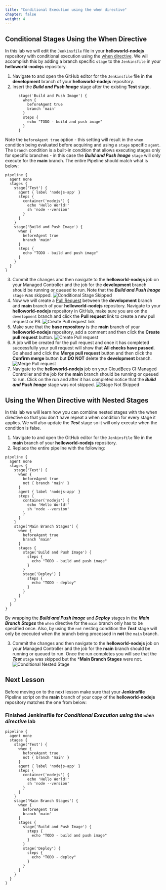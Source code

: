 ```yaml
---
title: "Conditional Execution using the when directive"
chapter: false
weight: 4
--- 
```


## Conditional Stages Using the When Directive

In this lab we will edit the `Jenkinsfile` file in your **helloworld-nodejs** repository with conditional execution using the [when directive](https://jenkins.io/doc/book/pipeline/syntax/#when). We will accomplish this by adding a branch specific `stage` to the `Jenkinsfile` in your **helloworld-nodejs** repository.

1. Navigate to and open the GitHub editor for the `Jenkinsfile` file in the **development** branch of your **helloworld-nodejs** repository.
2. Insert the ***Build and Push Image*** stage after the existing **Test** stage.
```
      stage('Build and Push Image') {
        when {
          beforeAgent true
          branch 'main'
        }
        steps {
          echo "TODO - build and push image"
        }
      }
```

Note the `beforeAgent true` option - this setting will result in the `when` condition being evaluated before acquiring and using a `stage` specific `agent`. The `branch` condition is a built-in condition that allows executing stages only for specific branches - in this case the ***Build and Push Image*** `stage` will only execute for the **main** branch. The entire Pipeline should match what is below:

  ```
  pipeline {
    agent none
    stages {
      stage('Test') {
        agent { label 'nodejs-app' }
        steps {
          container('nodejs') {
            echo 'Hello World!'   
            sh 'node --version'
          }
        }
      }
      stage('Build and Push Image') {
        when {
          beforeAgent true
          branch 'main'
        }
        steps {
          echo "TODO - build and push image"
        }
      }
    }
  }
  ```

3. Commit the changes and then navigate to the **helloworld-nodejs** job on your Managed Controller and the job for the **development** branch should be running or queued to run. Note that the ***Build and Push Image*** `stage` was skipped. ![Conditional Stage Skipped](conditional-skipped-stage.png?width=50pc) 
4. Now we will create a [Pull Request](https://help.github.com/en/articles/creating-a-pull-request) between the **development** branch and **main** branch of your **helloworld-nodejs** repository. Navigate to your **helloworld-nodejs** repository in GitHub, make sure you are on the `development` branch and click the **Pull request** link to create a new pull request or PR. ![Create Pull request link](create-pr-link.png?width=50pc) 
5. Make sure that the **base repository** is the **main** branch of your **helloworld-nodejs** repository, add a comment and then click the **Create pull request** button. ![Create Pull request](create-pr.png?width=50pc) 
6. A job will be created for the pull request and once it has completed successfully your pull request will show that **All checks have passed**. Go ahead and click the **Merge pull request** button and then click the **Confirm merge** button but **DO NOT** delete the **development** branch. ![Merge Pull request](merge-pr.png?width=50pc)
7. Navigate to the **helloworld-nodejs** job on your CloudBees CI Managed Controller and the job for the **main** branch should be running or queued to run. Click on the run and after it has completed notice that the ***Build and Push Image*** stage was not skipped. ![Stage Not Skipped](stage-not-skipped.png?width=50pc)

## Using the When Directive with Nested Stages

In this lab we will learn how you can combine nested stages with the when directive so that you don't have repeat a when condition for every stage it applies. We will also update the ***Test*** stage so it will only execute when the condition is false.

1. Navigate to and open the GitHub editor for the `Jenkinsfile` file in the **main** branch of your **helloworld-nodejs** repository.
2. Replace the entire pipeline with the following:
```
pipeline {
  agent none
  stages {
    stage('Test') {
      when {
        beforeAgent true
        not { branch 'main' }
      }
      agent { label 'nodejs-app' }
      steps {
        container('nodejs') {
          echo 'Hello World!'   
          sh 'node --version'
        }
      }
    }
    stage('Main Branch Stages') {
      when {
        beforeAgent true
        branch 'main'
      }
      stages {
        stage('Build and Push Image') {
          steps {
            echo "TODO - build and push image"
          }
        }
        stage('Deploy') {
          steps {
            echo "TODO - deploy"
          }
        }
      }
    }
  }
}
```

By wrapping the ***Build and Push Image*** and ***Deploy*** stages in the ***Main Branch Stages*** the `when` directive for the `main` branch only has to be specified once. Also, by using the `not` nesting condition the ***Test*** stage will only be executed when the branch being processed in **not** the `main` branch.

3. Commit the changes and then navigate to the **helloworld-nodejs** job on your Managed Controller and the job for the **main** branch should be running or queued to run. Once the run completes you will see that the ***Test*** `stage` was skipped but the ***Main Branch Stages** were not. ![Conditional Nested Stage](conditional-nested-stage.png?width=50pc) 

## Next Lesson

Before moving on to the next lesson make sure that your **Jenkinsfile** Pipeline script on the **main** branch of your copy of the **helloworld-nodejs** repository matches the one from below:

### Finished Jenkinsfile for *Conditional Execution using the `when` directive* lab
```
pipeline {
  agent none
  stages {
    stage('Test') {
      when {
        beforeAgent true
        not { branch 'main' }
      }
      agent { label 'nodejs-app' }
      steps {
        container('nodejs') {
          echo 'Hello World!'   
          sh 'node --version'
        }
      }
    }
    stage('Main Branch Stages') {
      when {
        beforeAgent true
        branch 'main'
      }
      stages {
        stage('Build and Push Image') {
          steps {
            echo "TODO - build and push image"
          }
        }
        stage('Deploy') {
          steps {
            echo "TODO - deploy"
          }
        }
      }
    }
  }
}
```
